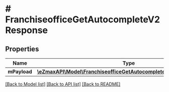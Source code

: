 # # FranchiseofficeGetAutocompleteV2Response

## Properties

Name | Type | Description | Notes
------------ | ------------- | ------------- | -------------
**mPayload** | [**\eZmaxAPI\Model\FranchiseofficeGetAutocompleteV2ResponseMPayload**](FranchiseofficeGetAutocompleteV2ResponseMPayload.md) |  |

[[Back to Model list]](../../README.md#models) [[Back to API list]](../../README.md#endpoints) [[Back to README]](../../README.md)
